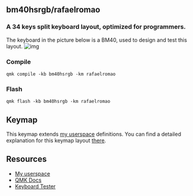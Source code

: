 ## bm40hsrgb/rafaelromao
### A 34 keys split keyboard layout, optimized for programmers.

The keyboard in the picture below is a BM40, used to design and test this layout.
![img](https://i.imgur.com/odzZLMc.jpg)

### Compile

`qmk compile -kb bm40hsrgb -km rafaelromao`

### Flash

`qmk flash -kb bm40hsrgb -km rafaelromao`

## Keymap

This keymap extends [my userspace](../../../../../users/rafaelromao/readme.md) definitions. You can find a detailed explanation for this keymap layout [there](../../../../../users/rafaelromao/readme.md).

## Resources

- [My userspace](../../../../../users/rafaelromao/readme.md)
- [QMK Docs](https://docs.qmk.fm)
- [Keyboard Tester](https://config.qmk.fm/#/test)
